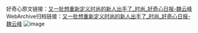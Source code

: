 好奇心原文链接：[又一批想重新定义时尚的新人出手了_时尚_好奇心日报-魏云峰](https://www.qdaily.com/articles/1236.html)
WebArchive归档链接：[又一批想重新定义时尚的新人出手了_时尚_好奇心日报-魏云峰](http://web.archive.org/web/20190623145713/https://www.qdaily.com/articles/1236.html)
![image](http://ww3.sinaimg.cn/large/007d5XDply1g3v4bv544dj30u051ikjl)